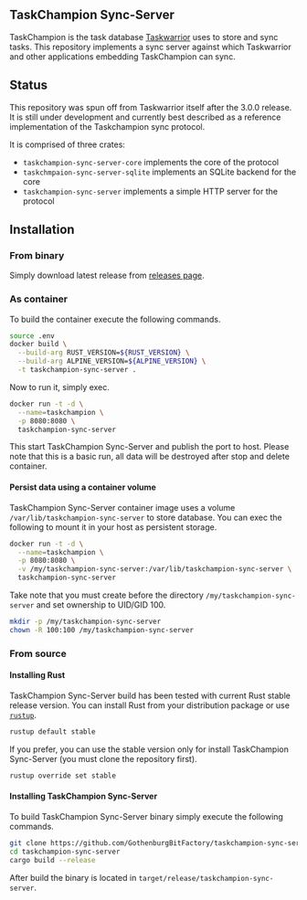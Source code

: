 TaskChampion Sync-Server
------------------------

TaskChampion is the task database [Taskwarrior][tw] uses to store and sync
tasks. This repository implements a sync server against which Taskwarrior
and other applications embedding TaskChampion can sync.

[tw]: https://github.com/GothenburgBitFactory/taskwarrior

## Status

This repository was spun off from Taskwarrior itself after the 3.0.0
release. It is still under development and currently best described as
a reference implementation of the Taskchampion sync protocol.

It is comprised of three crates:

 - `taskchampion-sync-server-core` implements the core of the protocol
 - `taskchmpaion-sync-server-sqlite` implements an SQLite backend for the core
 - `taskchampion-sync-server` implements a simple HTTP server for the protocol

## Installation

### From binary

Simply download latest release from [releases page][releases].

[releases]: https://github.com/GothenburgBitFactory/taskchampion-sync-server/releases

### As container

To build the container execute the following commands.
```sh
source .env
docker build \
  --build-arg RUST_VERSION=${RUST_VERSION} \
  --build-arg ALPINE_VERSION=${ALPINE_VERSION} \
  -t taskchampion-sync-server .
```

Now to run it, simply exec.
```sh
docker run -t -d \
  --name=taskchampion \
  -p 8080:8080 \
  taskchampion-sync-server
```

This start TaskChampion Sync-Server and publish the port to host. Please
note that this is a basic run, all data will be destroyed after stop and
delete container.

#### Persist data using a container volume

TaskChampion Sync-Server container image uses a volume
`/var/lib/taskchampion-sync-server` to store database. You can exec the
following to mount it in your host as persistent storage.
```sh
docker run -t -d \
  --name=taskchampion \
  -p 8080:8080 \
  -v /my/taskchampion-sync-server:/var/lib/taskchampion-sync-server \
  taskchampion-sync-server
```

Take note that you must create before the directory
`/my/taskchampion-sync-server` and set ownership to UID/GID 100.
```sh
mkdir -p /my/taskchampion-sync-server
chown -R 100:100 /my/taskchampion-sync-server
```

### From source

#### Installing Rust

TaskChampion Sync-Server build has been tested with current Rust stable
release version. You can install Rust from your distribution package or use
[`rustup`][rustup].
```sh
rustup default stable
```

If you prefer, you can use the stable version only for install TaskChampion
Sync-Server (you must clone the repository first).
```sh
rustup override set stable
```

[rustup]: https://rustup.rs/

#### Installing TaskChampion Sync-Server

To build TaskChampion Sync-Server binary simply execute the following
commands.
```sh
git clone https://github.com/GothenburgBitFactory/taskchampion-sync-server.git
cd taskchampion-sync-server
cargo build --release
```

After build the binary is located in
`target/release/taskchampion-sync-server`.
